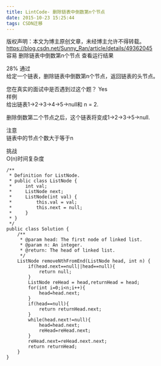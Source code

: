 ```yaml
---
title: LintCode- 删除链表中倒数第n个节点
date: 2015-10-23 15:25:44
tags: CSDN迁移
---
```

 版权声明：本文为博主原创文章，未经博主允许不得转载。 https://blog.csdn.net/Sunny_Ran/article/details/49362045   
  容易 删除链表中倒数第n个节点 查看运行结果 

 28% 通过   
 给定一个链表，删除链表中倒数第n个节点，返回链表的头节点。

 您在真实的面试中是否遇到过这个题？ Yes   
 样例   
 给出链表1->2->3->4->5->null和 n = 2.

 删除倒数第二个节点之后，这个链表将变成1->2->3->5->null.

 注意   
 链表中的节点个数大于等于n

 挑战   
 O(n)时间复杂度

 
```
/**
 * Definition for ListNode.
 * public class ListNode {
 *     int val;
 *     ListNode next;
 *     ListNode(int val) {
 *         this.val = val;
 *         this.next = null;
 *     }
 * }
 */ 
public class Solution {
    /**
     * @param head: The first node of linked list.
     * @param n: An integer.
     * @return: The head of linked list.
     */
    ListNode removeNthFromEnd(ListNode head, int n) {
        if(head.next==null||head==null){
            return null;
        }
        ListNode reHead = head,returnHead = head;
        for(int i=0;i<n;i++){
            head=head.next;
        }
        if(head==null){
            return returnHead.next;
        }
        while(head.next!=null){
            head=head.next;
            reHead=reHead.next;
        }
        reHead.next=reHead.next.next;
        return returnHead;
    }
}


```
   
  